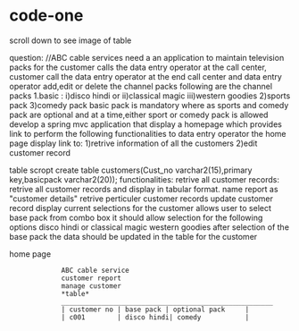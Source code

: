 # code-one
scroll down to see image of table


question:
//ABC cable services need a an application to maintain television packs for the customer calls the data entry operator at the call center, customer call the data entry operator 
at the end call center and data entry operator add,edit or delete the channel packs following are the channel packs
1.basic :
i)disco hindi or ii)classical magic iii)western goodies
2)sports pack 
3)comedy pack
basic pack is mandatory where as sports and comedy pack are optional and at a time,either sport or comedy pack is allowed 
develop a spring mvc application that display a homepage which provides link to perform the following functionalities 
to data entry operator 
the home page display link to:
1)retrive information of all the customers 
2)edit customer record 

table scropt 
create table customers(Cust_no varchar2(15),primary key,basicpack varchar2(20));
functionalities: 
retrive all customer records:
retrive all customer records and display in tabular format. name report as "customer details"
retrive perticuler customer records
update customer record
display current selections for the customer 
allows user to select base pack from combo box it should allow selection for the following options
disco hindi or classical magic 
western goodies
after selection of the base pack the data should be updated in the table for the customer


home page 


                 ABC cable service 
                 customer report 
                 manage customer 
                 *table*
                 _____________________________________________________
                 | customer no | base pack | optional pack     |
                 | c001        | disco hindi| comedy           |
                 
